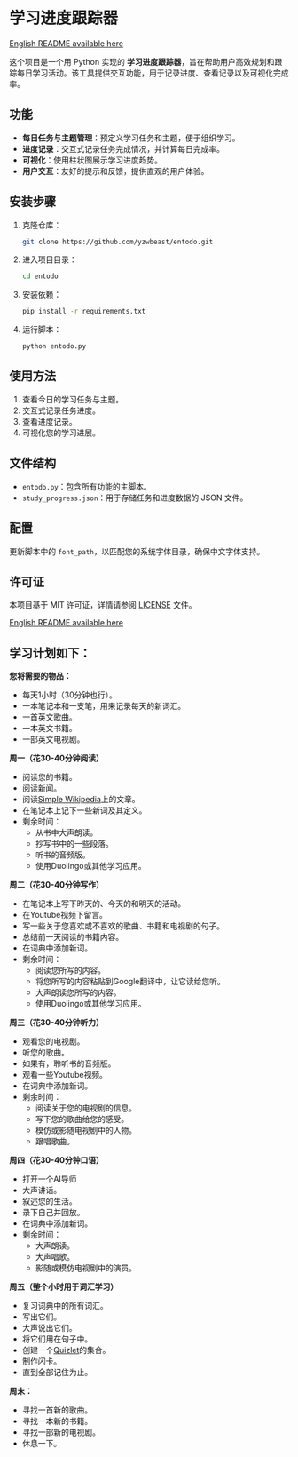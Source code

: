 
# 学习进度跟踪器

[English README available here](README.md)

这个项目是一个用 Python 实现的 **学习进度跟踪器**，旨在帮助用户高效规划和跟踪每日学习活动。该工具提供交互功能，用于记录进度、查看记录以及可视化完成率。

## 功能
- **每日任务与主题管理**：预定义学习任务和主题，便于组织学习。
- **进度记录**：交互式记录任务完成情况，并计算每日完成率。
- **可视化**：使用柱状图展示学习进度趋势。
- **用户交互**：友好的提示和反馈，提供直观的用户体验。

## 安装步骤
1. 克隆仓库：
   ```bash
   git clone https://github.com/yzwbeast/entodo.git
   ```
2. 进入项目目录：
   ```bash
   cd entodo
   ```
3. 安装依赖：
   ```bash
   pip install -r requirements.txt
   ```
4. 运行脚本：
   ```bash
   python entodo.py
   ```

## 使用方法
1. 查看今日的学习任务与主题。
2. 交互式记录任务进度。
3. 查看进度记录。
4. 可视化您的学习进展。

## 文件结构
- `entodo.py`：包含所有功能的主脚本。
- `study_progress.json`：用于存储任务和进度数据的 JSON 文件。

## 配置
更新脚本中的 `font_path`，以匹配您的系统字体目录，确保中文字体支持。

## 许可证
本项目基于 MIT 许可证，详情请参阅 [LICENSE](LICENSE) 文件。

[English README available here](README.md)


## 学习计划如下：

**您将需要的物品：**
- 每天1小时（30分钟也行）。
- 一本笔记本和一支笔，用来记录每天的新词汇。
- 一首英文歌曲。
- 一本英文书籍。
- 一部英文电视剧。

**周一（花30-40分钟阅读）**
- 阅读您的书籍。
- 阅读新闻。
- 阅读[Simple Wikipedia](https://simple.wikipedia.org/wiki/Main_Page)上的文章。
- 在笔记本上记下一些新词及其定义。
- 剩余时间：
  - 从书中大声朗读。
  - 抄写书中的一些段落。
  - 听书的音频版。
  - 使用Duolingo或其他学习应用。

**周二（花30-40分钟写作）**
- 在笔记本上写下昨天的、今天的和明天的活动。
- 在Youtube视频下留言。
- 写一些关于您喜欢或不喜欢的歌曲、书籍和电视剧的句子。
- 总结前一天阅读的书籍内容。
- 在词典中添加新词。
- 剩余时间：
  - 阅读您所写的内容。
  - 将您所写的内容粘贴到Google翻译中，让它读给您听。
  - 大声朗读您所写的内容。
  - 使用Duolingo或其他学习应用。

**周三（花30-40分钟听力）**
- 观看您的电视剧。
- 听您的歌曲。
- 如果有，聆听书的音频版。
- 观看一些Youtube视频。
- 在词典中添加新词。
- 剩余时间：
  - 阅读关于您的电视剧的信息。
  - 写下您的歌曲给您的感受。
  - 模仿或影随电视剧中的人物。
  - 跟唱歌曲。

**周四（花30-40分钟口语）**
- 打开一个AI导师
- 大声讲话。
- 叙述您的生活。
- 录下自己并回放。
- 在词典中添加新词。
- 剩余时间：
  - 大声朗读。
  - 大声唱歌。
  - 影随或模仿电视剧中的演员。

**周五（整个小时用于词汇学习）**
- 复习词典中的所有词汇。
- 写出它们。
- 大声说出它们。
- 将它们用在句子中。
- 创建一个[Quizlet](https://quizlet.com)的集合。
- 制作闪卡。
- 直到全部记住为止。

**周末：**
- 寻找一首新的歌曲。
- 寻找一本新的书籍。
- 寻找一部新的电视剧。
- 休息一下。
